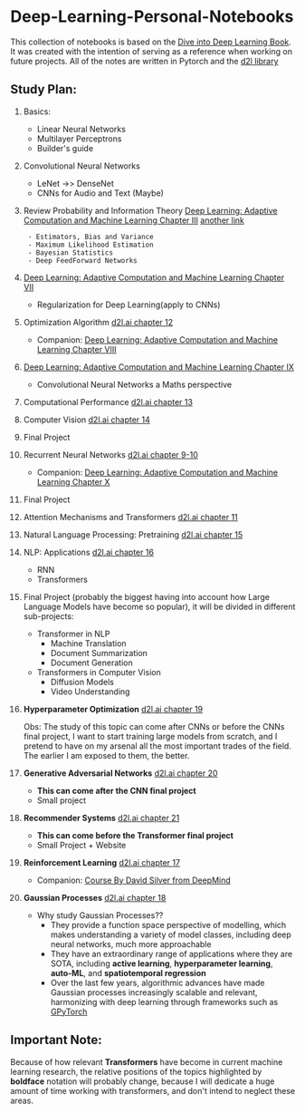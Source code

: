 # Deep-Learning-Personal-Notebooks
This collection of notebooks is based on the [Dive into Deep Learning Book](https://d2l.ai/index.html). It was created with the intention of serving as a reference when working on future projects. All of the notes are written in Pytorch and the [d2l library](https://github.com/d2l-ai/d2l-en/tree/master/d2l)

## Study Plan: 

1) Basics:
    - Linear Neural Networks
    - Multilayer Perceptrons
    - Builder's guide
2) Convolutional Neural Networks
    - LeNet ->> DenseNet
    - CNNs for Audio and Text (Maybe)
3) Review Probability and Information Theory [Deep Learning: Adaptive Computation and Machine Learning Chapter III](hlsjlj) [another link](https://c.d2l.ai/berkeley-stat-157/units/probability.html)

        - Estimators, Bias and Variance 
        - Maximum Likelihood Estimation
        - Bayesian Statistics
        - Deep FeedForward Networks
4) [Deep Learning: Adaptive Computation and Machine Learning Chapter VII](dhhfh)
    - Regularization for Deep Learning(apply to CNNs)
5) Optimization Algorithm [d2l.ai chapter 12](hfkh) 
    - Companion: [Deep Learning: Adaptive Computation and Machine Learning Chapter VIII](dhhfh)
6) [Deep Learning: Adaptive Computation and Machine Learning Chapter IX](dhhfh)
    - Convolutional Neural Networks a Maths perspective
7) Computational Performance [d2l.ai chapter 13](hdhlh)
8) Computer Vision [d2l.ai chapter 14](hdoh)
9) Final Project
10) Recurrent Neural Networks [d2l.ai chapter 9-10](hdoh) 
    - Companion: [Deep Learning: Adaptive Computation and Machine Learning Chapter X](hodj)
11) Final Project
12) Attention Mechanisms and Transformers [d2l.ai chapter 11](hdoh) 
13) Natural Language Processing: Pretraining [d2l.ai chapter 15](hdoh) 
14) NLP: Applications [d2l.ai chapter 16](hdoh) 
    - RNN 
    - Transformers
15) Final Project (probably the biggest having into account how Large Language Models have become so popular), it will be divided in different sub-projects:
    - Transformer in NLP
        - Machine Translation
        - Document Summarization
        - Document Generation
    - Transformers in Computer Vision
        - Diffusion Models
        - Video Understanding
16) __Hyperparameter Optimization__ [d2l.ai chapter 19](hdoh)

    Obs: The study of this topic can come after CNNs or before the CNNs final project, I want to start training large models from scratch, and I pretend to have on my arsenal all the most important trades of the field. The earlier I am exposed to them, the better. 
17) __Generative Adversarial Networks__ [d2l.ai chapter 20](hdoh)
    - __This can come after the CNN final project__
    - Small project
18) __Recommender Systems__ [d2l.ai chapter 21](hdoh)
    - __This can come before the Transformer final project__
    - Small Project + Website
19) __Reinforcement Learning__ [d2l.ai chapter 17](hdoh)
    - Companion: [Course By David Silver from DeepMind](https://www.davidsilver.uk/teaching/)
20) __Gaussian Processes__ [d2l.ai chapter 18](hdoh)
    - Why study Gaussian Processes??
        * They provide a function space perspective of modelling, which makes understanding a variety of model classes, including deep neural networks, much more approachable
        * They have an extraordinary range of applications where they are SOTA, including __active learning__, __hyperparameter learning__, __auto-ML__, and __spatiotemporal regression__
        * Over the last few years, algorithmic advances have made Gaussian processes increasingly scalable and relevant, harmonizing with deep learning through frameworks such as [GPyTorch](https://gpytorch.ai)


## Important Note: 

Because of how relevant __Transformers__ have become in current machine learning research, the relative positions of the topics highlighted by __boldface__ notation will probably change, because I will dedicate a huge amount of time working with transformers, and don't intend to neglect these areas. 

